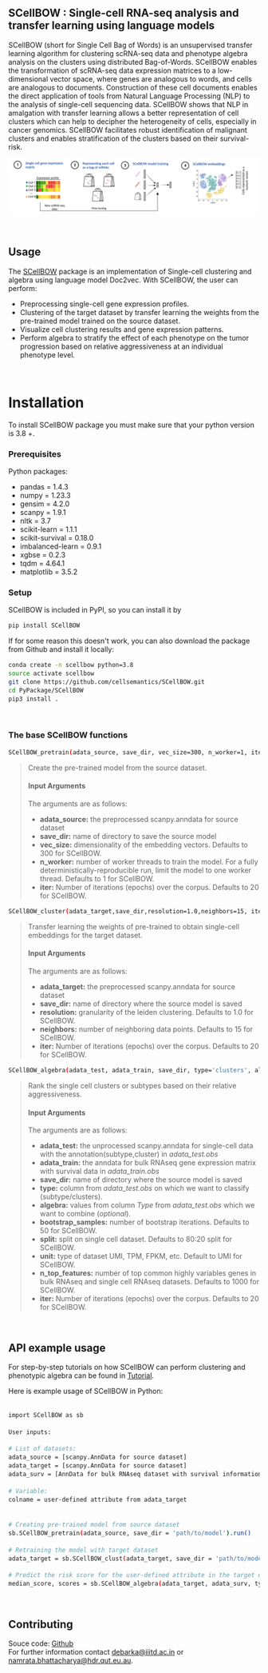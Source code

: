 ## SCellBOW : Single-cell RNA-seq analysis and transfer learning using language models

SCellBOW (short for Single Cell Bag of Words) is an unsupervised transfer learning algorithm for clustering scRNA-seq data and phenotype algebra analysis on the clusters using distributed Bag-of-Words. SCellBOW enables the transformation of scRNA-seq data expression matrices to a low-dimensional vector space, where genes are analogous to words, and cells are analogous to documents. Construction of these cell documents enables the direct application of tools from Natural Language Processing (NLP) to the analysis of single-cell sequencing data. SCellBOW shows that NLP in amalgation with transfer learning allows a better representation of cell clusters which can help to decipher the heterogeneity of cells, especially in cancer genomics. SCellBOW facilitates robust identification of malignant clusters and enables stratification of the clusters based on their survival-risk.


![SCellBOW workflow](Data/images/SCellBOW.png)

<!-- \For thorough details, see our paper: [https://www.nature.com/articles/s41467-020-15851-3](https://www.nature.com/articles/s41467-020-15851-3) -->
<br>

## Usage

The [SCellBOW](https://github.com/cellsemantics/SCellBOW) package is an implementation of Single-cell clustering and algebra using language model Doc2vec. With SCellBOW, the user can perform:

- Preprocessing single-cell gene expression profiles.
- Clustering of the target dataset by transfer learning the weights from the pre-trained model trained on the source dataset.
- Visualize cell clustering results and gene expression patterns.
- Perform algebra to stratify the effect of each phenotype on the tumor progression based on relative aggressiveness at an individual phenotype level. 

<br>


# Installation

To install SCellBOW package you must make sure that your python version is 3.8 +. 

### Prerequisites

Python packages:
- pandas = 1.4.3 
- numpy = 1.23.3 
- gensim = 4.2.0  
- scanpy = 1.9.1
- nltk = 3.7
- scikit-learn = 1.1.1  
- scikit-survival = 0.18.0
- imbalanced-learn = 0.9.1
- xgbse = 0.2.3 
- tqdm = 4.64.1
- matplotlib = 3.5.2



### Setup

SCellBOW is included in PyPI, so you can install it by

```bash
pip install SCellBOW
```

If for some reason this doesn't work, you can also download the package from Github and install it locally:

```bash
conda create -n scellbow python=3.8
source activate scellbow
git clone https://github.com/cellsemantics/SCellBOW.git
cd PyPackage/SCellBOW
pip3 install .
```
<br>

### The base SCellBOW functions

```bash
SCellBOW_pretrain(adata_source, save_dir, vec_size=300, n_worker=1, iter=20)
```

> Create the pre-trained model from the source dataset.
> #### Input Arguments
> The arguments are as follows:
> - **adata_source:**  the preprocessed scanpy.anndata for source dataset
> - **save_dir:** name of directory to save the source model
> - **vec_size:** dimensionality of the embedding vectors. Defaults to 300 for SCellBOW. 
> - **n_worker:** number of worker threads to train the model. For a fully deterministically-reproducible run, limit the model to one worker thread. Defaults to 1 for SCellBOW. 
> - **iter:** Number of iterations (epochs) over the corpus. Defaults to 20 for SCellBOW.

```bash
SCellBOW_cluster(adata_target,save_dir,resolution=1.0,neighbors=15, iter=20,).run()
```
> Transfer learning the weights of pre-trained to obtain single-cell embeddings for the target dataset. 
> #### Input Arguments
> The arguments are as follows:
> - **adata_target:**  the preprocessed scanpy.anndata for source dataset
> - **save_dir:** name of directory where the source model is saved
> - **resolution:** granularity of the leiden clustering. Defaults to 1.0 for SCellBOW. 
> - **neighbors:** number of neighboring data points. Defaults to 15 for SCellBOW. 
> - **iter:** Number of iterations (epochs) over the corpus. Defaults to 20 for SCellBOW.

```bash
SCellBOW_algebra(adata_test, adata_train, save_dir, type='clusters', algebra=["type1","type2"], bootstrap_samples=50, split=0.2, unit="UMI", n_top_features=1000, iter=20).run()
```
> Rank the single cell clusters or subtypes based on their relative aggressiveness.
> #### Input Arguments
> The arguments are as follows:
> - **adata_test:**  the unprocessed scanpy.anndata for single-cell data with the annotation(subtype,cluster) in *adata_test.obs*
> - **adata_train:**  the anndata for bulk RNAseq gene expression matrix with survival data in *adata_train.obs*
> - **save_dir:** name of directory where the source model is saved
> - **type:** column from *adata_test.obs* on which we want to classify (subtype/clusters). 
> - **algebra:** values from column *Type* from *adata_test.obs* which we want to combine (*optional*). 
> - **bootstrap_samples:** number of bootstrap iterations. Defaults to 50 for SCellBOW. 
> - **split:** split on single cell dataset. Defaults to 80:20 split for SCellBOW.
> - **unit:** type of dataset UMI, TPM, FPKM, etc. Default to UMI for SCellBOW. 
> - **n_top_features:** number of top common highly variables genes in bulk RNAseq and single cell RNAseq datasets. Defaults to 1000 for SCellBOW.
> - **iter:** Number of iterations (epochs) over the corpus. Defaults to 20 for SCellBOW.


<br>

## API example usage

For step-by-step tutorials on how SCellBOW can perform clustering and phenotypic algebra can be found in [Tutorial](tutorial/SCellBOW_tutorial.md).


Here is example usage of SCellBOW in Python:

```bash

import SCellBOW as sb

User inputs:

# List of datasets:
adata_source = [scanpy.AnnData for source dataset]
adata_target = [scanpy.AnnData for source dataset]
adata_surv = [AnnData for bulk RNAseq dataset with survival information]

# Variable:
colname = user-defined attribute from adata_target


# Creating pre-trained model from source dataset
sb.SCellBOW_pretrain(adata_source, save_dir = 'path/to/model').run()

# Retraining the model with target dataset  
adata_target = sb.SCellBOW_clust(adata_target, save_dir = 'path/to/model').run()

# Predict the risk score for the user-defined attribute in the target dataset
median_score, scores = sb.SCellBOW_algebra(adata_target, adata_surv, type = colname,  save_dir = 'path/to/model').run()

```
<br>

## Contributing
Souce code: [Github](https://github.com/cellsemantics/SCellBOW)  
For further information contact debarka@iiitd.ac.in or namrata.bhattacharya@hdr.qut.eu.au. 











